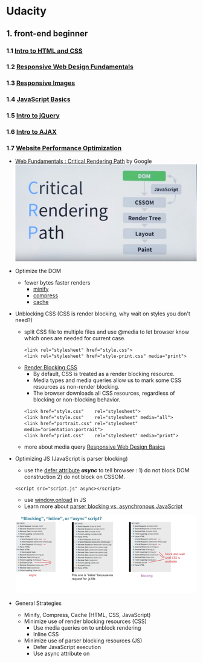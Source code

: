 # Udacity
## 1. front-end beginner
### 1.1 [Intro to HTML and CSS](https://www.udacity.com/course/intro-to-html-and-css--ud304)
### 1.2 [Responsive Web Design Fundamentals](https://www.udacity.com/course/responsive-web-design-fundamentals--ud893)
### 1.3 [Responsive Images](https://www.udacity.com/course/responsive-images--ud882)
### 1.4 [JavaScript Basics](https://www.udacity.com/course/javascript-basics--ud804)
### 1.5 [Intro to jQuery](https://www.udacity.com/course/intro-to-jquery--ud245)
### 1.6 [Intro to AJAX](https://www.udacity.com/course/intro-to-ajax--ud110)
### 1.7 [Website Performance Optimization](https://www.udacity.com/course/website-performance-optimization--ud884)
- [Web Fundamentals : Critical Rendering Path](https://developers.google.com/web/fundamentals/performance/critical-rendering-path/) by Google
![Critical Rendering Path](CRP.JPG)
- Optimize the DOM
  - fewer bytes faster renders
    - [minify](https://developers.google.com/web/fundamentals/performance/optimizing-content-efficiency/optimize-encoding-and-transfer#minification-preprocessing--context-specific-optimizations)
    - [compress](https://developers.google.com/web/fundamentals/performance/optimizing-content-efficiency/optimize-encoding-and-transfer#text-compression-with-gzip)
    - [cache](https://developers.google.com/web/fundamentals/performance/optimizing-content-efficiency/http-caching)
- Unblocking CSS (CSS is render blocking, why wait on styles you don't need?)
  - split CSS file to multiple files and use @media to let browser know which ones are needed for current case.
    ```
    <link rel="stylesheet" href="style.css">
    <link rel="stylesheet" href="style-print.css" media="print">
    ```
  - [Render Blocking CSS](https://developers.google.com/web/fundamentals/performance/critical-rendering-path/render-blocking-css)
    - By default, CSS is treated as a render blocking resource.
    - Media types and media queries allow us to mark some CSS resources as non-render blocking.
    - The browser downloads all CSS resources, regardless of blocking or non-blocking behavior.
    ```
    <link href="style.css"    rel="stylesheet">
    <link href="style.css"    rel="stylesheet" media="all">
    <link href="portrait.css" rel="stylesheet" media="orientation:portrait">
    <link href="print.css"    rel="stylesheet" media="print">
    ```
  - more about media query [Responsive Web Design Basics](https://developers.google.com/web/fundamentals/design-and-ui/responsive/)
- Optimizing JS (JavaScript is parser blocking)
  - use the [defer attribute](https://hacks.mozilla.org/2009/06/defer/) _**async**_ to tell browser : 1) do not block DOM construction 2) do not block on CSSOM.
  ```
  <script src="script.js" async></script>
  ```
  - use [window.onload](https://developer.mozilla.org/en-US/docs/Web/API/GlobalEventHandlers.onload) in JS
  - Learn more about [parser blocking vs. asynchronous JavaScript](https://developers.google.com/web/fundamentals/performance/critical-rendering-path/adding-interactivity-with-javascript#parser-blocking-vs-asynchronous-javascript)
    
  ![optimizing JS](opt_JS.JPG)
  
- General Strategies
  - Minify, Compress, Cache (HTML, CSS, JavaScript)      
  - Minimize use of render blocking resources (CSS)
    - Use media queries on <link> to unblock rendering
    - Inline CSS
  - Minimize use of parser blocking resources (JS)
    - Defer JavaScript execution
    - Use async attribute on <script>
      
  ====>>>> 3 patterns:
  - Minimize bytes
  - Reduce critical resources
  - Shorten CRP(critical rendering path) length
    - how to calculate CRP
    ![crp_01](crp_calc_01.JPG)
    ![crp_02](crp_calc_02.JPG)
    - preload scanner
      [How the Browser Pre-loader Makes Pages Load Faster](http://andydavies.me/blog/2013/10/22/how-the-browser-pre-loader-makes-pages-load-faster/)
    ![preload scanner](preload_scanner.JPG)
  
  =====>>> more readings:
  - [optimizing the Critical Rendering Path](https://developers.google.com/web/fundamentals/performance/critical-rendering-path/optimizing-critical-rendering-path)
  - [Critical Rendering Path performance patterns](https://developers.google.com/web/fundamentals/performance/critical-rendering-path/analyzing-crp#performance-patterns)
  - TCP Slow Start [High Performance Browser Networking](http://hpbn.co/)
        
### 1.8 [Browser Rendering Optimization](https://www.udacity.com/course/browser-rendering-optimization--ud860)
- Most devices refresh their screen 60 times per second. To match that, we need to have 60 frames to put up, which is 60fps.
- What goes into one frame? (DOM, CSSOM, render tree). Only the visible elements exist in the render tree.
- The property we change affect performance in different ways. https://csstriggers.com/ (opacity and transform only trigger composite)
  ![frame pipeline](frame_pipeline.JPG)
- [How (not) to trigger a layout in WebKit](http://gent.ilcore.com/2011/03/how-not-to-trigger-layout-in-webkit.html)
- App lifecycles(load, idle, animate, response)
  
  Each stage has a different window of time to execute JavaScript without incurring a user experience penalty.
  ![stage window time](stage_window.JPG)

- Use chrome devtool do [Performance Analysis Reference](https://developers.google.com/web/tools/chrome-devtools/evaluate-performance/reference), find jank caused in each stage of life cycle.
  
- JavaScript
  - requestAnimationFrame
    - [Understanding JavaScript's requestAnimationFrame() method for smooth animations](http://www.javascriptkit.com/javatutors/requestanimationframe.shtml)
  - Web Worker
    - [The Basics of Web Workers](https://www.html5rocks.com/en/tutorials/workers/basics/)
    - [Using Web Workers](https://developer.mozilla.org/en-US/docs/Web/API/Web_Workers_API/Using_web_workers)
  - JS memory management
    - [Writing Fast, Memory-Efficient JavaScript on Smashing Magazine](http://www.smashingmagazine.com/2012/11/writing-fast-memory-efficient-javascript/)
    - [Memory Management on MDN](https://developer.mozilla.org/en-US/docs/Web/JavaScript/Memory_Management)
    - [High-Performance, Garbage-Collector-Friendly Code on Build New Games](http://buildnewgames.com/garbage-collector-friendly-code/)
  
- Styles and Layout
  - Keep selector matching simple (Block Element Modifier)
    - [key concepts](https://en.bem.info/methodology/key-concepts/)
    - [BEM and SMACSS](https://www.sitepoint.com/bem-smacss-advice-from-developers/)
  - Forced Synchronous Layout
  
- Compositing and Painting
  - to persuade browser to create a layer
  ```
  will-change: transform;
  transform: translateZ(0);     // no transform hack
  ```
---

### 1.9 [Object-Oriented JavaScript](https://www.udacity.com/course/object-oriented-javascript--ud015)
### 1.10 [JavaScript Design Patterns](https://www.udacity.com/course/javascript-design-patterns--ud989)
### 1.11 [JavaScript Testing](https://www.udacity.com/course/javascript-testing--ud549)
### 1.12 [HTML5 Canvas](https://www.udacity.com/course/html5-canvas--ud292)
#### 1.12.1  Canvas Basics
- [draw image](https://developer.mozilla.org/en-US/docs/Web/API/CanvasRenderingContext2D/drawImage)
  ```
  var c = document.querySelector("#c");
  var ctx = c.getContext("2d");
  image = new Image();
  image.onload = function() {
    ctx.drawImage(image, x, y, width, height);
  }
  
  image.src = "frys.jpg";
  ```
- rectangle
  ```
  var c = document.querySelector("#c");
  var ctx = c.getContext("2d");
  ctx.fillStyle = "blue";    // set background color
  // Start at (0,0) and draw a 50px x 50px blue rectangle.
  ctx.fillRect(0,0,50,50);   // draw rectangle with fillin, default black
  // Start at (0,0) and clear a 25px x 25px rectangle.
  ctx.clearRect(0,0,25,25);  // erase rectangle
  ctx.clearRect(0, 0, c.width, c.height);   // erase the entire canvas
  c.width = c.width;    // shorter way to clear a full canvas
  
  ctx.strokeStyle = "#33CC33";     // green. line color.
  ctx.strokeRect(x, y, width, height);  // draw rectangle without fillin
  ```
  
- [path](http://www.w3.org/TR/2dcontext/#building-paths)
```
  ctx.beginPath();
  ctx.moveTo(x, y);
  ctx.lineTo(x, y);
  ...
  ctx.fill();    // done drawing with fillin
  ctx.stroke();  // done drawing without fillin
```

- [drawing text](https://developer.mozilla.org/en-US/docs/Web/API/Canvas_API/Tutorial/Drawing_text)
  ```
  ctx.fillText("Hello World!");
  ctx.strokeText("Hello World!");
  ```

  - Example: 
  
    Draw the phrase "CANVAS MEMES!" with iconic meme typography, the text must use letters that have black outline and white fill. Use the Impact font, size 36pt. The black outlines should have a width of 3px.
    ```
    ctx.font = "36pt Impact";
    ctx.textAlign = "center";

    ctx.fillStyle = "white";
    ctx.fillText("CANVAS MEMES!", 150, 40);
    ctx.strokeStyle = "black";
    ctx.lineWidth = 3;
    ctx.strokeText("CANVAS MEMES!", 150, 40);
    ```
  - [more reading](http://diveintohtml5.info/canvas.html#text)

- Canvas2D allows you to translate (move), rotate, or scale objects. 

  You should generally _**scale**_ objects first, _**rotate**_ them next, and then finally _**translate**_ last.
  - Scaling
  
    **scale(x,y)** multiplies the x and y values by a given factor so `ctx.scale(2,3);` will make all values twice as large on the x axis and three times as large on the y axis.
    
  - Translation
    
    **translate(x,y)** moves all subsequent draw commands by x number of pixels on horizontally and y pixels vertically. `ctx.translate(20,40);` moves all elements drawn after it 20 pixels to the rights and 40 pixels down.
    
  - Rotation
  
    **ctx.rotate(angleRadians)** rotates an object a certain number of radians (generally) about its center. 
    
    The formula to convert a value from degrees to radians: `radians = degrees * (Math.PI/180)`.
    
- stack of drawing states for each canvas object
  
  The canvas state can store:
  - The current transformation matrix (rotation, scaling, translation)
  - strokeStyle
  - fillStyle
  - font
  - globalAlpha
  - lineWidth
  - lineCap
  - lineJoin
  - miterLimit
  - shadowOffsetX
  - shadowOffsetY
  - shadowBlur
  - shadowColor
  - globalCompositeOperation
  - textAlign
  - textBaseline
  - The current clipping region
  
  Example:
  ```
  var c = document.querySelector("#c");
  var ctx = c.getContext("2d");

  ctx.fillStyle = "blue";
  ctx.fillRect(0,0,50,50);  
  ctx.save();   // Save state with blue fill
  
  ctx.fillStyle = "green";
  ctx.fillRect(100,100,10,10);  
  
  ctx.restore();  // Restore to blue fill
  ctx.fillRect(200,10,20,20);
  ```
  
  Example: MemeMaker | [starter](https://gist.github.com/jwill/7482ccf83ccf869f3302)  |  [solution](https://gist.github.com/jwill/d017253e2bb1d3c91c84)

#### 1.12.2 from pixel to animation
- play with pixel manipulation
  - ctx.getImageData
  - ctx.putImageData
  - ctx.drawImage

- play videos with canvas
  - [Animating with requestAnimationFrame](https://www.kirupa.com/html5/animating_with_requestAnimationFrame.htm)
  - [requestAnimationFrame for Smart Animating](https://www.paulirish.com/2011/requestanimationframe-for-smart-animating/)
  ```
  <video id="v" controls loop src="video.mp4"></video>
  <canvas id="c"></canvas>
  <script type="text/javascript">
    var canvas = document.querySelector("canvas");
    var ctx = canvas.getContext("2d");
    
    document.addEventListener('DOMContentLoaded', function() {
      var v = document.querySelector('#v');
      var canvas = document.querySelector('#c');
      var ctx = canvas.getContext('2d');
      
      v.addEventListener('loadedmetadata', function(){
        canvas.width = this.videoWidth;
        canvas.height = this.videoHeight;
      });
      
      var draw = function() {
        canvas.getContext('2d').drawImage(v, 0, 0);
        requestAnimationFrame(draw);
      };
      
      v.addEventListener('play', function() {
        if (v.paused || v.ended) return;
        draw();
      });
    });
  </script>
  ```
- [The Game Loop / Processing User Input](https://classroom.udacity.com/courses/ud292/lessons/3183538785/concepts/32434388120923)  
  - Kibo.js - a JavaScript library for processing keyboard input.

### 1.13 [HTML5 Game Development](https://www.youtube.com/watch?v=i3n-BZ2UHO0&list=PLAwxTw4SYaPlUUkh6txMRXE-w-6N1Z225)

## 2. front-end intermediate
### 2.1 [Building High Conversion Web Forms](https://www.udacity.com/course/building-high-conversion-web-forms--ud890)
### 2.2 [JavaScript Promises](https://www.udacity.com/course/javascript-promises--ud898)
The Promise object is used for deferred and asynchronous computations.
- Callbacks vs. Promises
```
// callback
function loadImage(src, parent, callback) {
  var img = document.createElement('img');
  img.src = src;
  img.onload = callback;
  parent.appendChild(img);
}
problems: 1) how to handle error? 2) how to chain sequence works?

// Promise
new Promise(function(resolve, reject) {
  var img = document.createElement('img');
  img.src = 'image.jpg';
  img.onload = resolve;  // pass values to function called by then
  img.onerror = reject;  // pass values to function called by catch
  document.body.appendChild(img);
})
.then(finishLoading)
.catch(showAlternateImage)
;
```
- [JavaScript Promises - Jake Archibald](http://www.html5rocks.com/en/tutorials/es6/promises/)
```
var promise = new Promise(function(resolve, reject) {
  var value = doSometing();
  if (thingWorked) {
    resolve(value);
  } else if (somethingWrong) {
    reject();
  }
}).then(function(value) {
  // success
  return nextThing(value);
}).catch(rejectFunction);
```

### 2.3 [Web Tooling & Automation](https://www.udacity.com/course/web-tooling-automation--ud892)
### 2.4 [Offline Web Applications](https://www.udacity.com/course/offline-web-applications--ud899)
### 2.5 [Web Accessibility](https://www.udacity.com/course/web-accessibility--ud891)
### 2.6 [Front-End Frameworks](https://www.udacity.com/course/front-end-frameworks--ud894)
### 2.7 [Client-Server Communications](https://www.udacity.com/course/client-server-communication--ud897)
### 2.8 [Data Visualization and D3.js](https://www.udacity.com/course/data-visualization-and-d3js--ud507)

## 3. full-stack
### 3.1 [Intro to Backend](https://www.udacity.com/course/intro-to-backend--ud171)
### 3.2 [Full Stack Foundations](https://www.udacity.com/course/full-stack-foundations--ud088)
### 3.3 [Intro to Relational Databases](https://www.udacity.com/course/intro-to-relational-databases--ud197)
### 3.4 [Authentication & Authorization: OAuth](https://www.udacity.com/course/authentication-authorization-oauth--ud330)
### 3.5 [HTTP & Web Servers](https://www.udacity.com/course/http-web-servers--ud303)
### 3.6 [Designing RESTful APIs](https://www.udacity.com/course/designing-restful-apis--ud388)
### 3.7 [Data Wrangling with MongoDB](https://www.udacity.com/course/data-wrangling-with-mongodb--ud032)
### 3.8 [Programming Foundations with Python](https://www.udacity.com/course/programming-foundations-with-python--ud036)
### 3.9 [Developing Scalable Apps in Python](https://www.udacity.com/course/developing-scalable-apps-in-python--ud858)
### 3.10 [Linux Command Line Basics](https://www.udacity.com/course/linux-command-line-basics--ud595)
### 3.11 [Configuring Linux Web Servers](https://www.udacity.com/course/configuring-linux-web-servers--ud299)

# Reference
- [Udacity Nanodegrees curricula](https://github.com/mikesprague/udacity-nanodegrees)

# Interview Questions
- javatpoint [question list](https://www.javatpoint.com/html-lists)

# Fun Stuff
- [How to Make an Image Map](https://html.com/images/how-to-make-an-image-map/)
